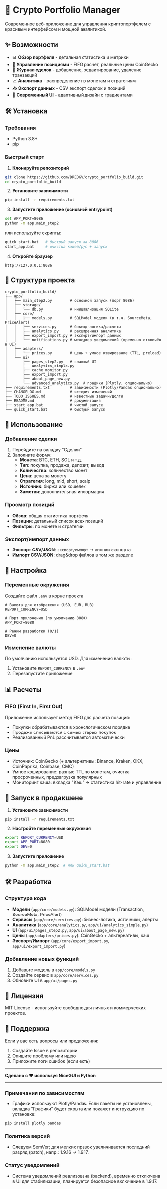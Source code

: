 # 🚀 Crypto Portfolio Manager

Современное веб-приложение для управления криптопортфелем с красивым интерфейсом и мощной аналитикой.

## ✨ Возможности

- 📊 **Обзор портфеля** - детальная статистика и метрики
- 💼 **Управление позициями** - FIFO расчет, реальные цены CoinGecko
- 📝 **Журнал сделок** - добавление, редактирование, удаление транзакций
- 📈 **Аналитика** - распределение по монетам и стратегиям
- 📥 **Экспорт данных** - CSV экспорт сделок и позиций
- 🎨 **Современный UI** - адаптивный дизайн с градиентами

## 🛠 Установка

### Требования
- Python 3.8+
- pip

### Быстрый старт

1. **Клонируйте репозиторий**
```bash
git clone https://github.com/DREDGV/crypto_portfolio_build.git
cd crypto_portfolio_build
```

2. **Установите зависимости**
```bash
pip install -r requirements.txt
```

3. **Запустите приложение (основной entrypoint)**
```bash
set APP_PORT=8086
python -m app.main_step2
```

или используйте скрипты:

```bash
quick_start.bat   # быстрый запуск на 8086
start_app.bat     # очистка кэшей/pyc + запуск
```

4. **Откройте браузер**
```
http://127.0.0.1:8086
```

## 📁 Структура проекта

```
crypto_portfolio_build/
├── app/
│   ├── main_step2.py        # основной запуск (порт 8086)
│   ├── storage/
│   │   └── db.py            # инициализация SQLite
│   ├── core/
│   │   ├── models.py        # SQLModel модели (в т.ч. SourceMeta, PriceAlert)
│   │   ├── services.py      # бэкенд-логика/расчеты
│   │   ├── analytics.py     # расширенная аналитика
│   │   ├── export_import.py # экспорт/импорт данных
│   │   └── notifications.py # менеджер уведомлений (временно отключён в UI)
│   ├── adapters/
│   │   └── prices.py        # цены + умное кэширование (TTL, preload)
│   └── ui/
│       ├── pages_step2.py   # главный UI
│       ├── analytics_simple.py
│       ├── cache_monitor.py
│       ├── export_import.py
│       ├── about_page_new.py
│       └── advanced_analytics.py  # графики (Plotly, опционально)
├── requirements.txt         # зависимости (Plotly/Pandas опционально)
├── CHANGELOG.md             # история изменений
├── TODO_ISSUES.md           # известные задачи/долги
├── README.md                # документация
├── start_app.bat            # чистый запуск
└── quick_start.bat          # быстрый запуск
```

## 🎯 Использование

### Добавление сделки
1. Перейдите на вкладку "Сделки"
2. Заполните форму:
   - **Монета**: BTC, ETH, SOL и т.д.
   - **Тип**: покупка, продажа, депозит, вывод
   - **Количество**: количество монет
   - **Цена**: цена за монету
   - **Стратегия**: long, mid, short, scalp
   - **Источник**: биржа или кошелек
   - **Заметки**: дополнительная информация

### Просмотр позиций
- **Обзор**: общая статистика портфеля
- **Позиции**: детальный список всех позиций
- **Фильтры**: по монете и стратегии

### Экспорт/импорт данных
- **Экспорт CSV/JSON**: `Экспорт/Импорт` → кнопки экспорта
- **Импорт CSV/JSON**: drag&drop файлов в том же разделе

## 🔧 Настройка

### Переменные окружения
Создайте файл `.env` в корне проекта:

```env
# Валюта для отображения (USD, EUR, RUB)
REPORT_CURRENCY=USD

# Порт приложения (по умолчанию 8080)
APP_PORT=8080

# Режим разработки (0/1)
DEV=0
```

### Изменение валюты
По умолчанию используется USD. Для изменения валюты:
1. Установите `REPORT_CURRENCY` в `.env`
2. Перезапустите приложение

## 📊 Расчеты

### FIFO (First In, First Out)
Приложение использует метод FIFO для расчета позиций:
- Покупки обрабатываются в хронологическом порядке
- Продажи списываются с самых старых покупок
- Реализованный PnL рассчитывается автоматически

### Цены
- Источник: CoinGecko (+ альтернативы: Binance, Kraken, OKX, CoinPaprika, Coinbase, CMC)
- Умное кэширование: разные TTL по монетам, очистка просроченных, предзагрузка популярных
- Мониторинг кэша: вкладка "Кэш" → статистика hit-rate и управление

## 🚀 Запуск в продакшене

1. **Установите зависимости**
```bash
pip install -r requirements.txt
```

2. **Настройте переменные окружения**
```bash
export REPORT_CURRENCY=USD
export APP_PORT=8080
export DEV=0
```

3. **Запустите приложение**
```bash
python -m app.main_step2  # или quick_start.bat
```

## 🛠 Разработка

### Структура кода
- **Модели** (`app/core/models.py`): SQLModel модели (Transaction, SourceMeta, PriceAlert)
- **Сервисы** (`app/core/services.py`): бизнес-логика, источники, алерты
- **Аналитика** (`app/core/analytics.py`, `app/ui/analytics_simple.py`)
- **UI** (`app/ui/pages_step2.py`, `app/ui/about_page_new.py`)
- **Цены** (`app/adapters/prices.py`): CoinGecko + альтернативы, кэш
- **Экспорт/Импорт** (`app/core/export_import.py`, `app/ui/export_import.py`)

### Добавление новых функций
1. Добавьте модель в `app/core/models.py`
2. Создайте сервис в `app/core/services.py`
3. Обновите UI в `app/ui/pages.py`

## 📝 Лицензия

MIT License - используйте свободно для личных и коммерческих проектов.

## 🤝 Поддержка

Если у вас есть вопросы или предложения:
1. Создайте Issue в репозитории
2. Опишите проблему или идею
3. Приложите логи ошибок (если есть)

---

**Сделано с ❤️ используя NiceGUI и Python**

---

### Примечания по зависимостям
- Графики используют Plotly/Pandas. Если пакеты не установлены, вкладка "Графики" будет скрыта или покажет инструкцию по установке:
```bash
pip install plotly pandas
```

### Политика версий
- Следуем SemVer; для мелких правок увеличивается последний разряд (patch), напр.: 1.9.16 → 1.9.17.

### Статус уведомлений
- Система уведомлений реализована (backend), временно отключена в UI для стабилизации; планируется безопасное включение в 1.9.17.